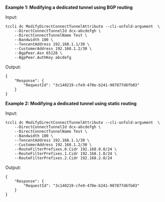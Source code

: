 **Example 1: Modifying a dedicated tunnel using BGP routing**



Input: 

```
tccli dc ModifyDirectConnectTunnelAttribute --cli-unfold-argument  \
    --DirectConnectTunnelId dcx-abcdefgh \
    --DirectConnectTunnelName Test \
    --Bandwidth 100 \
    --TencentAddress 192.168.1.1/30 \
    --CustomerAddress 192.168.1.2/30 \
    --BgpPeer.Asn 65128 \
    --BgpPeer.AuthKey abcdefg
```

Output: 
```
{
    "Response": {
        "RequestId": "3c140219-cfe9-470e-b241-907877d6fb03"
    }
}
```

**Example 2: Modifying a dedicated tunnel using static routing**



Input: 

```
tccli dc ModifyDirectConnectTunnelAttribute --cli-unfold-argument  \
    --DirectConnectTunnelId dcx-abcdefgh \
    --DirectConnectTunnelName Test \
    --Bandwidth 100 \
    --TencentAddress 192.168.1.1/30 \
    --CustomerAddress 192.168.1.2/30 \
    --RouteFilterPrefixes.0.Cidr 192.168.0.0/24 \
    --RouteFilterPrefixes.1.Cidr 192.168.1.0/24 \
    --RouteFilterPrefixes.2.Cidr 192.168.2.0/24
```

Output: 
```
{
    "Response": {
        "RequestId": "3c140219-cfe9-470e-b241-907877d6fb03"
    }
}
```

